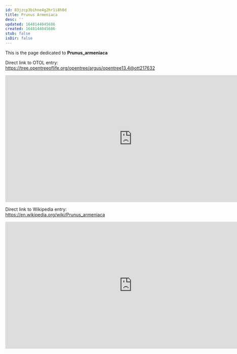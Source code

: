 ```yaml
---
id: 83jzcp3bihne4g2hr1i8h0d
title: Prunus Armeniaca
desc: ''
updated: 1648144045686
created: 1648144045686
stub: false
isDir: false
---
```

This is the page dedicated to **Prunus_armeniaca**


Direct link to OTOL entry: https://tree.opentreeoflife.org/opentree/argus/opentree13.4@ott217632



<html>
    <body>
    <iframe src="https://tree.opentreeoflife.org/opentree/argus/opentree13.4@ott217632"
    width="800" height="400" frameborder="0" allowfullscreen> </iframe>
    </body>
</html>
    


Direct link to Wikipedia entry: https://en.wikipedia.org/wiki/Prunus_armeniaca



<html>
    <body>
    <iframe src="https://en.wikipedia.org/wiki/Prunus_armeniaca"
    width="800" height="400" frameborder="0" allowfullscreen> </iframe>
    </body>
</html>
    
